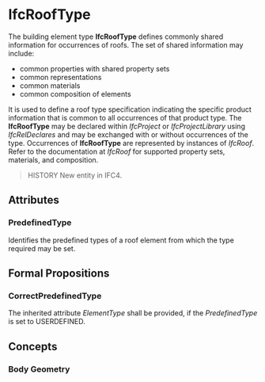 # IfcRoofType

The building element type **IfcRoofType** defines commonly shared information for occurrences of roofs. The set of shared information may include:

* common properties with shared property sets
* common representations
* common materials
* common composition of elements

It is used to define a roof type specification indicating the specific product information that is common to all occurrences of that product type. The **IfcRoofType** may be declared within _IfcProject_ or _IfcProjectLibrary_ using _IfcRelDeclares_ and may be exchanged with or without occurrences of the type. Occurrences of **IfcRoofType** are represented by instances of _IfcRoof_. Refer to the documentation at _IfcRoof_ for supported property sets, materials, and composition.

> HISTORY  New entity in IFC4.

## Attributes

### PredefinedType
Identifies the predefined types of a roof element from which the type required may be set.

## Formal Propositions

### CorrectPredefinedType
The inherited attribute _ElementType_ shall be provided, if the _PredefinedType_ is set to USERDEFINED.

## Concepts

### Body Geometry


